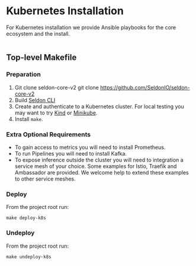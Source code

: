 # Kubernetes Installation

For Kubernetes installation we provide Ansible playbooks for the core ecosystem and the install.

```{include} ../../../../../ansible/README.md
```

## Top-level Makefile

### Preparation

 1. Git clone seldon-core-v2
        git clone https://github.com/SeldonIO/seldon-core-v2
 2. Build [Seldon CLI](../cli.md)
 3. Create and authenticate to a Kubernetes cluster. For local testing you may want to try [Kind](https://kind.sigs.k8s.io/) or [Minikube](https://minikube.sigs.k8s.io/docs/).
 4. Install `make`.


### Extra Optional Requirements

 * To gain access to metrics you will need to install Prometheus.
 * To run Pipelines you will need to install Kafka.
 * To expose inference outside the cluster you will need to integration a service mesh of your choice. Some examples for Istio, Traefik and Ambassador are provided. We welcome help to extend these examples to other service meshes.

### Deploy

From the project root run:

```
make deploy-k8s
```

### Undeploy

From the project root run:

```
make undeploy-k8s
```

